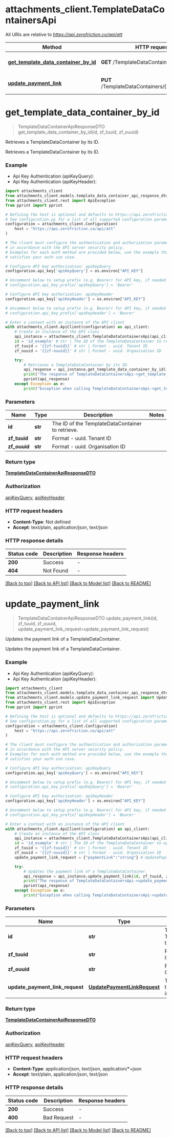 # attachments_client.TemplateDataContainersApi

All URIs are relative to *https://api.zerofriction.co/api/att*

Method | HTTP request | Description
------------- | ------------- | -------------
[**get_template_data_container_by_id**](TemplateDataContainersApi.md#get_template_data_container_by_id) | **GET** /TemplateDataContainers/{id} | Retrieves a TemplateDataContainer by its ID.
[**update_payment_link**](TemplateDataContainersApi.md#update_payment_link) | **PUT** /TemplateDataContainers/{id}/paymentlink | Updates the payment link of a TemplateDataContainer.


# **get_template_data_container_by_id**
> TemplateDataContainerApiResponseDTO get_template_data_container_by_id(id, zf_tuuid, zf_ouuid)

Retrieves a TemplateDataContainer by its ID.

Retrieves a TemplateDataContainer by its ID.

### Example

* Api Key Authentication (apiKeyQuery):
* Api Key Authentication (apiKeyHeader):

```python
import attachments_client
from attachments_client.models.template_data_container_api_response_dto import TemplateDataContainerApiResponseDTO
from attachments_client.rest import ApiException
from pprint import pprint

# Defining the host is optional and defaults to https://api.zerofriction.co/api/att
# See configuration.py for a list of all supported configuration parameters.
configuration = attachments_client.Configuration(
    host = "https://api.zerofriction.co/api/att"
)

# The client must configure the authentication and authorization parameters
# in accordance with the API server security policy.
# Examples for each auth method are provided below, use the example that
# satisfies your auth use case.

# Configure API key authorization: apiKeyQuery
configuration.api_key['apiKeyQuery'] = os.environ["API_KEY"]

# Uncomment below to setup prefix (e.g. Bearer) for API key, if needed
# configuration.api_key_prefix['apiKeyQuery'] = 'Bearer'

# Configure API key authorization: apiKeyHeader
configuration.api_key['apiKeyHeader'] = os.environ["API_KEY"]

# Uncomment below to setup prefix (e.g. Bearer) for API key, if needed
# configuration.api_key_prefix['apiKeyHeader'] = 'Bearer'

# Enter a context with an instance of the API client
with attachments_client.ApiClient(configuration) as api_client:
    # Create an instance of the API class
    api_instance = attachments_client.TemplateDataContainersApi(api_client)
    id = 'id_example' # str | The ID of the TemplateDataContainer to retrieve.
    zf_tuuid = '{{zf-tuuid}}' # str | Format - uuid. Tenant ID
    zf_ouuid = '{{zf-ouuid}}' # str | Format - uuid. Organisation ID

    try:
        # Retrieves a TemplateDataContainer by its ID.
        api_response = api_instance.get_template_data_container_by_id(id, zf_tuuid, zf_ouuid)
        print("The response of TemplateDataContainersApi->get_template_data_container_by_id:\n")
        pprint(api_response)
    except Exception as e:
        print("Exception when calling TemplateDataContainersApi->get_template_data_container_by_id: %s\n" % e)
```



### Parameters


Name | Type | Description  | Notes
------------- | ------------- | ------------- | -------------
 **id** | **str**| The ID of the TemplateDataContainer to retrieve. | 
 **zf_tuuid** | **str**| Format - uuid. Tenant ID | 
 **zf_ouuid** | **str**| Format - uuid. Organisation ID | 

### Return type

[**TemplateDataContainerApiResponseDTO**](TemplateDataContainerApiResponseDTO.md)

### Authorization

[apiKeyQuery](../README.md#apiKeyQuery), [apiKeyHeader](../README.md#apiKeyHeader)

### HTTP request headers

 - **Content-Type**: Not defined
 - **Accept**: text/plain, application/json, text/json

### HTTP response details

| Status code | Description | Response headers |
|-------------|-------------|------------------|
**200** | Success |  -  |
**404** | Not Found |  -  |

[[Back to top]](#) [[Back to API list]](../README.md#documentation-for-api-endpoints) [[Back to Model list]](../README.md#documentation-for-models) [[Back to README]](../README.md)

# **update_payment_link**
> TemplateDataContainerApiResponseDTO update_payment_link(id, zf_tuuid, zf_ouuid, update_payment_link_request=update_payment_link_request)

Updates the payment link of a TemplateDataContainer.

Updates the payment link of a TemplateDataContainer.

### Example

* Api Key Authentication (apiKeyQuery):
* Api Key Authentication (apiKeyHeader):

```python
import attachments_client
from attachments_client.models.template_data_container_api_response_dto import TemplateDataContainerApiResponseDTO
from attachments_client.models.update_payment_link_request import UpdatePaymentLinkRequest
from attachments_client.rest import ApiException
from pprint import pprint

# Defining the host is optional and defaults to https://api.zerofriction.co/api/att
# See configuration.py for a list of all supported configuration parameters.
configuration = attachments_client.Configuration(
    host = "https://api.zerofriction.co/api/att"
)

# The client must configure the authentication and authorization parameters
# in accordance with the API server security policy.
# Examples for each auth method are provided below, use the example that
# satisfies your auth use case.

# Configure API key authorization: apiKeyQuery
configuration.api_key['apiKeyQuery'] = os.environ["API_KEY"]

# Uncomment below to setup prefix (e.g. Bearer) for API key, if needed
# configuration.api_key_prefix['apiKeyQuery'] = 'Bearer'

# Configure API key authorization: apiKeyHeader
configuration.api_key['apiKeyHeader'] = os.environ["API_KEY"]

# Uncomment below to setup prefix (e.g. Bearer) for API key, if needed
# configuration.api_key_prefix['apiKeyHeader'] = 'Bearer'

# Enter a context with an instance of the API client
with attachments_client.ApiClient(configuration) as api_client:
    # Create an instance of the API class
    api_instance = attachments_client.TemplateDataContainersApi(api_client)
    id = 'id_example' # str | The ID of the TemplateDataContainer to update.
    zf_tuuid = '{{zf-tuuid}}' # str | Format - uuid. Tenant ID
    zf_ouuid = '{{zf-ouuid}}' # str | Format - uuid. Organisation ID
    update_payment_link_request = {"paymentLink":"string"} # UpdatePaymentLinkRequest | The request containing the new payment link information. (optional)

    try:
        # Updates the payment link of a TemplateDataContainer.
        api_response = api_instance.update_payment_link(id, zf_tuuid, zf_ouuid, update_payment_link_request=update_payment_link_request)
        print("The response of TemplateDataContainersApi->update_payment_link:\n")
        pprint(api_response)
    except Exception as e:
        print("Exception when calling TemplateDataContainersApi->update_payment_link: %s\n" % e)
```



### Parameters


Name | Type | Description  | Notes
------------- | ------------- | ------------- | -------------
 **id** | **str**| The ID of the TemplateDataContainer to update. | 
 **zf_tuuid** | **str**| Format - uuid. Tenant ID | 
 **zf_ouuid** | **str**| Format - uuid. Organisation ID | 
 **update_payment_link_request** | [**UpdatePaymentLinkRequest**](UpdatePaymentLinkRequest.md)| The request containing the new payment link information. | [optional] 

### Return type

[**TemplateDataContainerApiResponseDTO**](TemplateDataContainerApiResponseDTO.md)

### Authorization

[apiKeyQuery](../README.md#apiKeyQuery), [apiKeyHeader](../README.md#apiKeyHeader)

### HTTP request headers

 - **Content-Type**: application/json, text/json, application/*+json
 - **Accept**: text/plain, application/json, text/json

### HTTP response details

| Status code | Description | Response headers |
|-------------|-------------|------------------|
**200** | Success |  -  |
**400** | Bad Request |  -  |

[[Back to top]](#) [[Back to API list]](../README.md#documentation-for-api-endpoints) [[Back to Model list]](../README.md#documentation-for-models) [[Back to README]](../README.md)

